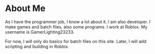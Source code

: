 # About Me
As I have the programmer job, I know a lot about it.
I am also developer. I make games and batch files, also some programs.
I work at Roblox. My username is GamerLighting23233.

For now, I will only do basics for batch files on this site.
Later, I will add scripting and building in Roblox.
